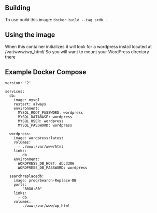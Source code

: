 ## Building
To use build this image:
`docker build --tag srdb .`

## Using the image
When this container initializes it will look for a wordpress install located at /var/www/wp_html/
So you will want to mount your WordPress directory there

## Example Docker Compose
```
version: '2'

services:
  db:
    image: mysql
    restart: always
    environment:
      MYSQL_ROOT_PASSWORD: wordpress
      MYSQL_DATABASE: wordpress
      MYSQL_USER: wordpress
      MYSQL_PASSWORD: wordpress

  wordpress:
    image: wordpress:latest
    volumes:
      - ./www:/var/www/html
    links:
      - db
    environment:
      WORDPRESS_DB_HOST: db:3306
      WORDPRESS_DB_PASSWORD: wordpress

  searchreplacedb:
    image: proq/Search-Replace-DB
    ports:
      - "8080:80"
    links:
      - db
    volumes:
      - ./www:/var/www/wp_html
```
